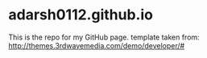 # adarsh0112.github.io
This is the repo for my GitHub page.
template taken from: http://themes.3rdwavemedia.com/demo/developer/#